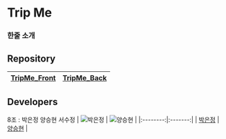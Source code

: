 # Trip Me

### 한줄 소개

## Repository

| [TripMe_Front](https://github.com/MISSUL-GAN/GAN_Front) | [TripMe_Back](https://github.com/MISSUL-GAN/GAN_Back) |
| :-----------------------------------------------------: | :---------------------------------------------------: |

## Developers

8조 : 박은정 양승현 서수정
| ![박은정](https://avatars.githubusercontent.com/u/50352139) | ![양승현](https://avatars.githubusercontent.com/u/70054592) |
|:--------:|:-------:|
| [박은정](https://github.com/Eundms) | [양승현](https://github.com/siyeonSon) |
